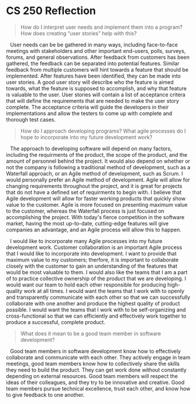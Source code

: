 # CS 250 Reflection

> How do I interpret user needs and implement them into a program? How does creating “user stories” help with this?

&ensp; User needs can be be gathered in many ways, including face-to-face meetings with stakeholders and other important end-users, polls, surveys, forums, and general observations. After feedback from customers has been gathered, the feedback can be separated into potential features. Similar feedback from multiple customers will hint towards a feature that should be implemented. After features have been identified, they can be made into user stories. A good user story will describe who the feature is aimed towards, what the feature is supposed to accomplish, and why that feature is valuable to the user. User stories will contain a list of acceptance critera that will define the requirements that are needed to make the user story complete. The acceptance criteria will guide the developers in their implementations and allow the testers to come up with complete and thorough test cases.

> How do I approach developing programs? What agile processes do I hope to incorporate into my future development work?

&ensp; The approach to developing software will depend on many factors, including the requirments of the product, the scope of the product, and the amount of personnel behind the project. It would also depend on whether or not the company is following a traditional method of development, such as a Waterfall approach, or an Agile method of development, such as Scrum. I would personally prefer an Agile method of development. Agile will allow for changing requirements throughout the project, and it is great for projects that do not have a defined set of requirments to begin with. I believe that Agile development will allow for faster working products that quickly show value to the customer. Agile is more focused on presenting maximum value to the customer, whereas the Waterfall process is just focused on accomplishing the project. With today's fierce competition in the software market, having the most up-to-date, cutting-edge features will give companies an advantage, and an Agile process will allow this to happen.

&ensp; I would like to incorporate many Agile processes into my future development work. Customer collaboration is an important Agile process that I would like to incorporate into development. I want to provide that maximum value to my customers; therfore, it is important to collaborate closely with the customer to gain an understanding of the features that would be most valuable to them. I would also like the teams that I am a part of to practice collective ownership of the product that we are developing. I would want our team to hold each other responsible for producing high-quality work at all times. I would want the teams that I work with to openly and transparently communicate with each other so that we can successfully collaborate with one another and produce the highest quality of product possible. I would want the teams that I work with to be self-organizing and cross-functional so that we can efficiently and effectively work together to produce a successful, complete product.

> What does it mean to be a good team member in software development?

&ensp; Good team members in software development know how to effectively collaborate and communicate with each other. They actively engage in team meetings, good team members know how to collectively share the skills they need to build the product. They can get work done without constantly depending on external resources. Good team members will respect the ideas of their colleagues, and they try to be innovative and creative. Good team members pursue technical excellence, trust each other, and know how to give feedback to one another.
